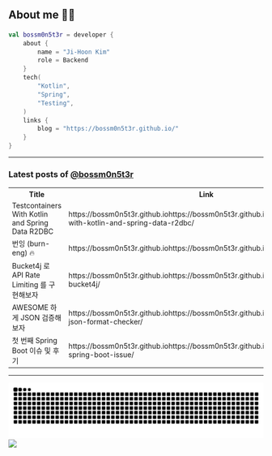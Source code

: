 ## About me 🧑‍💻

```kotlin
val bossm0n5t3r = developer {
    about {
        name = "Ji-Hoon Kim"
        role = Backend
    }
    tech(
        "Kotlin",
        "Spring",
        "Testing",
    )
    links {
        blog = "https://bossm0n5t3r.github.io/"
    }
}
```

---

### Latest posts of [@bossm0n5t3r](https://github.com/bossm0n5t3r)

<table>
  <tr><th>Title</th><th>Link</th></tr>
  <!-- BLOG-POST-LIST:START --><tr><td>Testcontainers With Kotlin and Spring Data R2DBC</td><td>https://bossm0n5t3r.github.iohttps://bossm0n5t3r.github.io/posts/testcontainers-with-kotlin-and-spring-data-r2dbc/</td></tr><tr><td>번잉 &lpar;burn-eng&rpar; 🔥</td><td>https://bossm0n5t3r.github.iohttps://bossm0n5t3r.github.io/projects/burn-eng/</td></tr><tr><td>Bucket4j 로 API Rate Limiting 를 구현해보자</td><td>https://bossm0n5t3r.github.iohttps://bossm0n5t3r.github.io/posts/spring-boot-bucket4j/</td></tr><tr><td>AWESOME 하게 JSON 검증해보자</td><td>https://bossm0n5t3r.github.iohttps://bossm0n5t3r.github.io/posts/awesome-json-format-checker/</td></tr><tr><td>첫 번째 Spring Boot 이슈 및 후기</td><td>https://bossm0n5t3r.github.iohttps://bossm0n5t3r.github.io/posts/my-first-spring-boot-issue/</td></tr><!-- BLOG-POST-LIST:END -->
</table>

---

![](https://raw.githubusercontent.com/bossm0n5t3r/bossm0n5t3r/output/github-snake.svg)
![](https://streak-stats.demolab.com?user=bossm0n5t3r)
